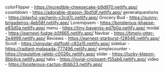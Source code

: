 colorFlipper -  https://incredible-cheesecake-b9d970.netlify.app/
countdown  - https://adorable-dragon-3bd1df.netlify.app/
generalquestions -  https://playful-vacherin-c3cd7c.netlify.app/
Grocery Bud -  https://sunny-brigadeiros-4eb58f.netlify.app/
Loremipsem -  https://boisterous-khapse-e83d0a.netlify.app/
menu -  https://tiny-bavarois-ed7b0a.netlify.app/
modal - https://earnest-fudge-b5f665.netlify.app/
Navbar - https://timely-otter-2e4999.netlify.app/
Reviews - https://earnest-starburst-f28546.netlify.app/
Scroll - https://singular-daffodil-c82a15.netlify.app/
sidebar - https://radiant-malasada-777496.netlify.app/
simplecounter - https://inquisitive-jalebi-c0026c.netlify.app/
slider - https://lucky-klepon-8bb4ce.netlify.app/
tabs - https://jovial-croissant-f55ab6.netlify.app/
video - https://boisterous-cactus-dbbb23.netlify.app/

